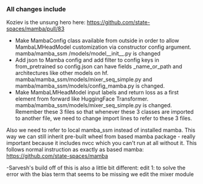 ### All changes include
Koziev is the unsung hero here: https://github.com/state-spaces/mamba/pull/83
- Make MambaConfig class available from outside in order to allow MambaLMHeadModel customization via constructor config argument. mamba/mamba_ssm
/models/model__init__.py is changed
- Add json to Mamba config and add filter to config keys in from_pretrained so config.json can have fields _name_or_path and architectures like other models on hf.  
mamba/mamba_ssm/models/mixer_seq_simple.py and mamba/mamba_ssm/models/config_mamba.py is changed.
- Make MambaLMHeadModel input labels and return loss as a first element from forward like HuggingFace Transformer. mamba/mamba_ssm/models/mixer_seq_simple.py is changed.
Remember these 3 files so that whenever these 3 classes are imported to another file, we need to change import lines to refer to these 3 files.

Also we need to refer to local mamba_ssm instead of installed mamba. This way we can still inherit pre-built wheel from based mamba package - really important because it includes nvcc which you can't run at all without it. This follows normal instruction as exactly as based mamba: https://github.com/state-spaces/mamba

-Sarvesh's build off of this is also a little bit different: 
edit 1: to solve the error with the bias term that seems to be missing we edit the mixer module 
